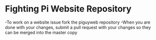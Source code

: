 # Fighting Pi Website Repository
-To work on a website issue fork the piguyweb repository 
-When you are done with your changes, submit a pull request with your changes so they can be merged into the master copy
